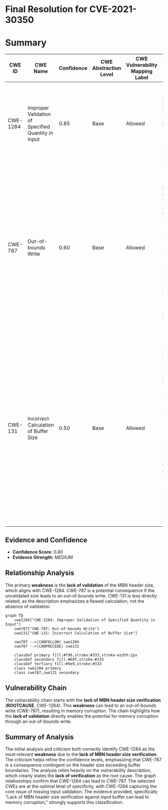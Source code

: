 # Final Resolution for CVE-2021-30350

# Summary 
| CWE ID | CWE Name | Confidence | CWE Abstraction Level | CWE Vulnerability Mapping Label | CWE-Vulnerability Mapping Notes |
|---|---|---|---|---|---|
| CWE-1284 | Improper Validation of Specified Quantity in Input | 0.85 | Base | Allowed | Primary CWE: The **lack of MBN header size verification against input buffer** is directly related to the improper validation of the size of the buffer. |
| CWE-787 | Out-of-bounds Write | 0.60 | Base | Allowed | Secondary Candidate: Due to the **lack of MBN header size verification against input buffer**, an out-of-bounds write can occur, leading to memory corruption. This is a potential outcome contingent on the attacker-controlled MBN header size exceeding the buffer's boundaries. |
| CWE-131 | Incorrect Calculation of Buffer Size | 0.50 | Base | Allowed | Secondary Candidate: The **lack of MBN header size verification against input buffer** implies that buffer size is either incorrectly calculated or not checked, leading to potential memory corruption. However, the description of CWE-131 focuses on the calculation itself being flawed, not necessarily the absence of a validation step. |

## Evidence and Confidence

*   **Confidence Score:** 0.80
*   **Evidence Strength:** MEDIUM

## Relationship Analysis
The primary **weakness** is the **lack of validation** of the MBN header size, which aligns with CWE-1284. CWE-787 is a potential consequence if the unvalidated size leads to an out-of-bounds write. CWE-131 is less directly related, as the description emphasizes a flawed calculation, not the absence of validation.

```mermaid
graph TD
    cwe1284["CWE-1284: Improper Validation of Specified Quantity in Input"]
    cwe787["CWE-787: Out-of-bounds Write"]
    cwe131["CWE-131: Incorrect Calculation of Buffer Size"]
    
    cwe787 -->|CANFOLLOW| cwe1284
    cwe787 -->|CANPRECEDE| cwe131

    classDef primary fill:#f96,stroke:#333,stroke-width:2px
    classDef secondary fill:#69f,stroke:#333
    classDef tertiary fill:#9e9,stroke:#333
    class cwe1284 primary
    class cwe787,cwe131 secondary
```

## Vulnerability Chain
The vulnerability chain starts with the **lack of MBN header size verification** (**ROOTCAUSE**, CWE-1284). This **weakness** can lead to an out-of-bounds write (CWE-787), resulting in memory corruption. The chain highlights how the **lack of validation** directly enables the potential for memory corruption through an out-of-bounds write.

## Summary of Analysis
The initial analysis and criticism both correctly identify CWE-1284 as the most relevant **weakness** due to the **lack of MBN header size verification**. The criticism helps refine the confidence levels, emphasizing that CWE-787 is a consequence contingent on the header size exceeding buffer boundaries. The analysis relies heavily on the vulnerability description, which clearly states the **lack of verification** as the root cause. The graph relationships confirm that CWE-1284 can lead to CWE-787. The selected CWEs are at the optimal level of specificity, with CWE-1284 capturing the core issue of missing input validation. The evidence provided, specifically "Lack of MBN header size verification against input buffer can lead to memory corruption," strongly supports this classification.